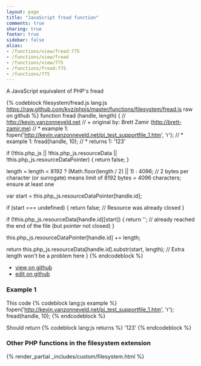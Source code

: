 ```yaml
---
layout: page
title: "JavaScript fread function"
comments: true
sharing: true
footer: true
sidebar: false
alias:
- /functions/view/fread:775
- /functions/view/fread
- /functions/view/775
- /functions/fread:775
- /functions/775
---
```

<!-- Generated by Rakefile:build -->
A JavaScript equivalent of PHP's fread

{% codeblock filesystem/fread.js lang:js https://raw.github.com/kvz/phpjs/master/functions/filesystem/fread.js raw on github %}
function fread (handle, length) {
  // http://kevin.vanzonneveld.net
  // +   original by: Brett Zamir (http://brett-zamir.me)
  // *     example 1: fopen('http://kevin.vanzonneveld.net/pj_test_supportfile_1.htm', 'r');
  // *     example 1: fread(handle, 10);
  // *     returns 1: '123'

  if (!this.php_js || !this.php_js.resourceData || !this.php_js.resourceDataPointer) {
    return false;
  }

  length = length < 8192 ? (Math.floor(length / 2) || 1) : 4096; // 2 bytes per character (or surrogate) means limit of 8192 bytes = 4096 characters; ensure at least one

  var start = this.php_js.resourceDataPointer[handle.id];

  if (start === undefined) {
    return false; // Resource was already closed
  }

  if (!this.php_js.resourceData[handle.id][start]) {
    return ''; // already reached the end of the file (but pointer not closed)
  }

  this.php_js.resourceDataPointer[handle.id] += length;

  return this.php_js.resourceData[handle.id].substr(start, length); // Extra length won't be a problem here
}
{% endcodeblock %}

 - [view on github](https://github.com/kvz/phpjs/blob/master/functions/filesystem/fread.js)
 - [edit on github](https://github.com/kvz/phpjs/edit/master/functions/filesystem/fread.js)

### Example 1
This code
{% codeblock lang:js example %}
fopen('http://kevin.vanzonneveld.net/pj_test_supportfile_1.htm', 'r');
fread(handle, 10);
{% endcodeblock %}

Should return
{% codeblock lang:js returns %}
'123'
{% endcodeblock %}


### Other PHP functions in the filesystem extension
{% render_partial _includes/custom/filesystem.html %}
